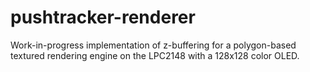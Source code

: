 # pushtracker-renderer

Work-in-progress implementation of z-buffering for a polygon-based textured rendering engine on the LPC2148 with a 128x128 color OLED.
